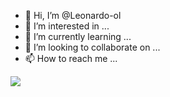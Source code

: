 - 👋 Hi, I’m @Leonardo-ol
- 👀 I’m interested in ...
- 🌱 I’m currently learning ...
- 💞️ I’m looking to collaborate on ...
- 📫 How to reach me ...

<!---
Leonardo-ol/Leonardo-ol is a ✨ special ✨ repository because its `README.md` (this file) appears on your GitHub profile.
You can click the Preview link to take a look at your changes.
--->

<img src="https://img.shields.io/static/v1?label=Github&message=teste&color=7159c1&style=for-the-badge&logo=ghost"/>
